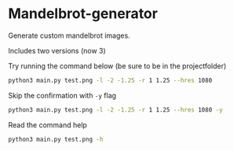 # Mandelbrot-generator

Generate custom mandelbrot images.

Includes two versions (now 3)

Try running the command below (be sure to be in the projectfolder)

```bash
python3 main.py test.png -l -2 -1.25 -r 1 1.25 --hres 1080
```

Skip the confirmation with `-y` flag

```bash
python3 main.py test.png -l -2 -1.25 -r 1 1.25 --hres 1080 -y
```

Read the command help

```bash
python3 main.py test.png -h
```
